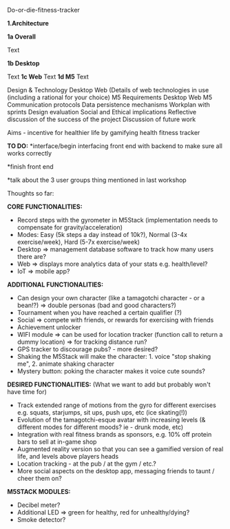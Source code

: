 Do-or-die-fitness-tracker

**1.Architecture**

**1a Overall**

Text

**1b Desktop**

Text
**1c Web**
Text
**1d M5**
Text
  
Design & Technology
Desktop
Web (Details of web technologies in use (including a rational for your choice)
M5
Requirements
Desktop
Web
M5
Communication protocols
Data persistence mechanisms
Workplan with sprints
Design evaluation
Social and Ethical implications
Reflective discussion of the success of the project
Discussion of future work 







Aims - incentive for healthier life by gamifying health fitness tracker

**TO DO:**
*interface/begin interfacing front end with backend to make sure all works correctly

*finish front end

*talk about the 3 user groups thing mentioned in last workshop

Thoughts so far:

**CORE FUNCTIONALITIES:**
* Record steps with the gyrometer in M5Stack (implementation needs to compensate for gravity/acceleration)
* Modes: Easy (5k steps a day instead of 10k?), Normal (3-4x exercise/week), Hard (5-7x exercise/week)
* Desktop => management database software to track how many users there are?
* Web => displays more analytics data of your stats e.g. health/level?
* IoT => mobile app?

**ADDITIONAL FUNCTIONALITIES:**
* Can design your own character (like a tamagotchi character - or a bean!?) => double personas (bad and good characters?)
* Tournament when you have reached a certain qualifier (?)
* Social => compete with friends, or rewards for exercising with friends
* Achievement unlocker 
* WIFI module => can be used for location tracker (function call to return a dummy location) => for tracking distance run?
* GPS tracker to discourage pubs? - more desired?
* Shaking the M5Stack will make the character: 1. voice "stop shaking me", 2. animate shaking character
* Mystery button: poking the character makes it voice cute sounds?

**DESIRED FUNCTIONALITIES:** (What we want to add but probably won't have time for)
* Track extended range of motions from the gyro for different exercises e.g. squats, starjumps, sit ups, push ups, etc (ice skating(!)) 
* Evolution of the tamagotchi-esque avatar with increasing levels (& different modes for different moods? ie - drunk mode, etc)
* Integration with real fitness brands as sponsors, e.g. 10% off protein bars to sell at in-game shop
* Augmented reality version so that you can see a gamified version of real life, and levels above players heads
* Location tracking - at the pub / at the gym / etc.? 
* More social aspects on the desktop app, messaging friends to taunt / cheer them on? 
  
**M5STACK MODULES:**
* Decibel meter?
* Additional LED => green for healthy, red for unhealthy/dying?
* Smoke detector?

